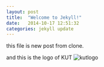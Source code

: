 ```yaml
---
layout: post
title:  "Welcome to Jekyll!"
date:   2014-10-17 12:51:32
categories: jekyll update
---
```



this file is new post from clone.

and this is the logo of KUT ![kutlogo](http://www.dropbox.dl/s/xwqlh429ktxbu84/kut_logo.gif=0)
